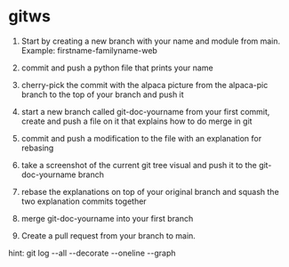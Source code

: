 # gitws

1. Start by creating a new branch with your name and module from main. Example: firstname-familyname-web

2. commit and push a python file that prints your name
    
3. cherry-pick the commit with the alpaca picture from the alpaca-pic branch to the top of your branch and push it
    
4. start a new branch called git-doc-yourname from your first commit, create and push a file on it that explains how to do merge in git
    
5. commit and push a modification to the file with an explanation for rebasing
    
6. take a screenshot of the current git tree visual and push it to the git-doc-yourname branch
    
7. rebase the explanations on top of your original branch and squash the two explanation commits together

8. merge git-doc-yourname into your first branch

9. Create a pull request from your branch to main.


hint: git log --all --decorate --oneline --graph
